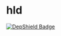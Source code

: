 # hld

[![DepShield Badge](https://depshield.sonatype.org/badges/owner/repository/depshield.svg)](https://depshield.github.io)
